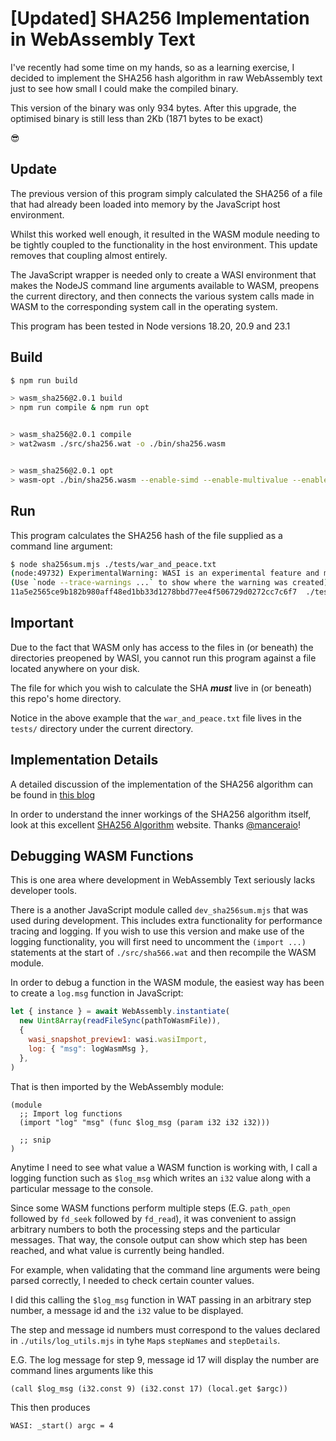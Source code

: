 # [Updated] SHA256 Implementation in WebAssembly Text

I've recently had some time on my hands, so as a learning exercise, I decided to implement the SHA256 hash algorithm in raw WebAssembly text just to see how small I could make the compiled binary.

This version of the binary was only 934 bytes.
After this upgrade, the optimised binary is still less than 2Kb (1871 bytes to be exact)

😎

## Update

The previous version of this program simply calculated the SHA256 of a file that had already been loaded into memory by the JavaScript host environment.

Whilst this worked well enough, it resulted in the WASM module needing to be tightly coupled to the functionality in the host environment.
This update removes that coupling almost entirely.

The JavaScript wrapper is needed only to create a WASI environment that makes the NodeJS command line arguments available to WASM, preopens the current directory, and then connects the various system calls made in WASM to the corresponding system call in the operating system.

This program has been tested in Node versions 18.20, 20.9 and 23.1

## Build

```bash
$ npm run build

> wasm_sha256@2.0.1 build
> npm run compile & npm run opt


> wasm_sha256@2.0.1 compile
> wat2wasm ./src/sha256.wat -o ./bin/sha256.wasm


> wasm_sha256@2.0.1 opt
> wasm-opt ./bin/sha256.wasm --enable-simd --enable-multivalue --enable-bulk-memory -O4 -o ./bin/sha256_opt.wasm
```

## Run

This program calculates the SHA256 hash of the file supplied as a command line argument:

```bash
$ node sha256sum.mjs ./tests/war_and_peace.txt
(node:49732) ExperimentalWarning: WASI is an experimental feature and might change at any time
(Use `node --trace-warnings ...` to show where the warning was created)
11a5e2565ce9b182b980aff48ed1bb33d1278bbd77ee4f506729d0272cc7c6f7  ./tests/war_and_peace.txt
```

## Important

Due to the fact that WASM only has access to the files in (or beneath) the directories preopened by WASI, you cannot run this program against a file located anywhere on your disk.

The file for which you wish to calculate the SHA ***must*** live in (or beneath) this repo's home directory.

Notice in the above example that the `war_and_peace.txt` file lives in the `tests/` directory under the current directory.

## Implementation Details

A detailed discussion of the implementation of the SHA256 algorithm can be found in [this blog](https://awesome.red-badger.com/chriswhealy/sha256-webassembly)

In order to understand the inner workings of the SHA256 algorithm itself, look at this excellent [SHA256 Algorithm](https://sha256algorithm.com/) website.
Thanks [@manceraio](https://twitter.com/manceraio)!

## Debugging WASM Functions

This is one area where development in WebAssembly Text seriously lacks developer tools.

There is a another JavaScript module called `dev_sha256sum.mjs` that was used during development.
This includes extra functionality for performance tracing and logging.
If you wish to use this version and make use of the logging functionality, you will first need to uncomment the `(import ...)` statements at the start of `./src/sha566.wat` and then recompile the WASM module.

In order to debug a function in the WASM module, the easiest way has been to create a `log.msg` function in JavaScript:

```javascript
let { instance } = await WebAssembly.instantiate(
  new Uint8Array(readFileSync(pathToWasmFile)),
  {
    wasi_snapshot_preview1: wasi.wasiImport,
    log: { "msg": logWasmMsg },
  },
)
```

That is then imported by the WebAssembly module:

```wat
(module
  ;; Import log functions
  (import "log" "msg" (func $log_msg (param i32 i32 i32)))

  ;; snip
)
```

Anytime I need to see what value a WASM function is working with, I call a logging function such as `$log_msg` which writes an `i32` value along with a particular message to the console.

Since some WASM functions perform multiple steps (E.G. `path_open` followed by `fd_seek` followed by `fd_read`), it was convenient to assign arbitrary numbers to both the processing steps and the particular messages.
That way, the console output can show which step has been reached, and what value is currently being handled.

For example, when validating that the command line arguments were being parsed correctly, I needed to check certain counter values.

I did this calling the `$log_msg` function in WAT passing in an arbitrary step number, a message id and the `i32` value to be displayed.

The step and message id numbers must correspond to the values declared in `./utils/log_utils.mjs` in tyhe `Map`s `stepNames` and `stepDetails`.

E.G. The log message for step 9, message id 17 will display the number are command lines arguments like this

```wat
(call $log_msg (i32.const 9) (i32.const 17) (local.get $argc))
```

This then produces 

```
WASI: _start() argc = 4
```
